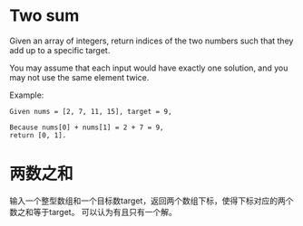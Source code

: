 # Two sum

Given an array of integers, return indices of the two numbers such that they add up to a specific target.

You may assume that each input would have exactly one solution, and you may not use the same element twice.

Example:
```
Given nums = [2, 7, 11, 15], target = 9,

Because nums[0] + nums[1] = 2 + 7 = 9,
return [0, 1].
```

# 两数之和
输入一个整型数组和一个目标数target，返回两个数组下标，使得下标对应的两个数之和等于target。
可以认为有且只有一个解。